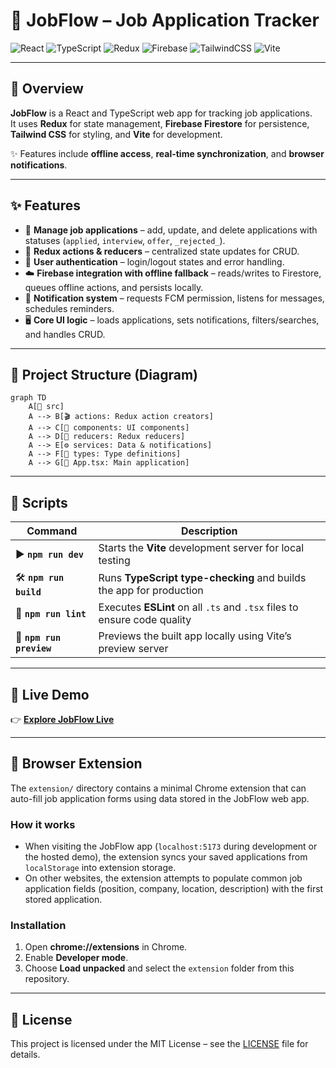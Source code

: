 # 🎯 JobFlow – Job Application Tracker

![React](https://img.shields.io/badge/React-20232A?style=for-the-badge&logo=react&logoColor=61DAFB)
![TypeScript](https://img.shields.io/badge/TypeScript-3178C6?style=for-the-badge&logo=typescript&logoColor=white)
![Redux](https://img.shields.io/badge/Redux-764ABC?style=for-the-badge&logo=redux&logoColor=white)
![Firebase](https://img.shields.io/badge/Firebase-FFCA28?style=for-the-badge&logo=firebase&logoColor=black)
![TailwindCSS](https://img.shields.io/badge/TailwindCSS-06B6D4?style=for-the-badge&logo=tailwindcss&logoColor=white)
![Vite](https://img.shields.io/badge/Vite-646CFF?style=for-the-badge&logo=vite&logoColor=FFD62E)

---

## 📖 Overview
**JobFlow** is a React and TypeScript web app for tracking job applications.  
It uses **Redux** for state management, **Firebase Firestore** for persistence, **Tailwind CSS** for styling, and **Vite** for development.  

✨ Features include **offline access**, **real-time synchronization**, and **browser notifications**.

---

## ✨ Features
- 📌 **Manage job applications** – add, update, and delete applications with statuses (`applied`, `interview`, `offer`, `_rejected_`).
- 🔄 **Redux actions & reducers** – centralized state updates for CRUD.
- 🔐 **User authentication** – login/logout states and error handling.
- ☁️ **Firebase integration with offline fallback** – reads/writes to Firestore, queues offline actions, and persists locally.
- 🔔 **Notification system** – requests FCM permission, listens for messages, schedules reminders.
- 🖥 **Core UI logic** – loads applications, sets notifications, filters/searches, and handles CRUD.

---

## 📂 Project Structure (Diagram)

```mermaid
graph TD
    A[📂 src]
    A --> B[🎬 actions: Redux action creators]
    A --> C[🧩 components: UI components]
    A --> D[🔄 reducers: Redux reducers]
    A --> E[⚙️ services: Data & notifications]
    A --> F[📝 types: Type definitions]
    A --> G[🚪 App.tsx: Main application]

```

---

## 📜 Scripts

| Command | Description |
|---------|-------------|
| ▶️ **`npm run dev`**     | Starts the **Vite** development server for local testing |
| 🛠 **`npm run build`**   | Runs **TypeScript type-checking** and builds the app for production |
| 🧹 **`npm run lint`**    | Executes **ESLint** on all `.ts` and `.tsx` files to ensure code quality |
| 👀 **`npm run preview`** | Previews the built app locally using Vite’s preview server |

---


## 🚀 Live Demo  

👉 [**Explore JobFlow Live**](https://anassabbou.github.io/JobFlow/)  

---


## 🧩 Browser Extension

The `extension/` directory contains a minimal Chrome extension that can
auto-fill job application forms using data stored in the JobFlow web app.

### How it works

- When visiting the JobFlow app (`localhost:5173` during development or the
  hosted demo), the extension syncs your saved applications from
  `localStorage` into extension storage.
- On other websites, the extension attempts to populate common job
  application fields (position, company, location, description) with the first
  stored application.

### Installation

1. Open **chrome://extensions** in Chrome.
2. Enable **Developer mode**.
3. Choose **Load unpacked** and select the `extension` folder from this
   repository.

---

## 📜 License

This project is licensed under the MIT License – see the [LICENSE](./LICENSE) file for details.
